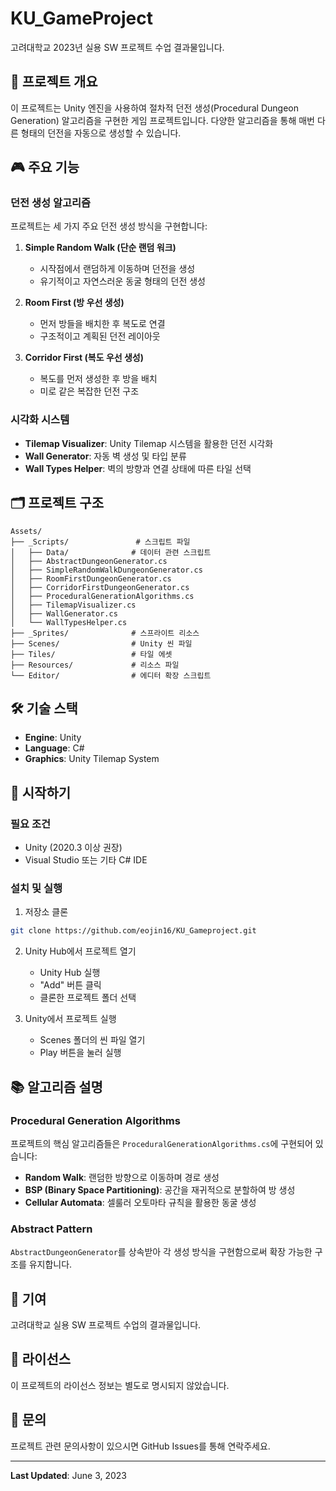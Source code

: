 # KU_GameProject

고려대학교 2023년 실용 SW 프로젝트 수업 결과물입니다.

## 📖 프로젝트 개요

이 프로젝트는 Unity 엔진을 사용하여 절차적 던전 생성(Procedural Dungeon Generation) 알고리즘을 구현한 게임 프로젝트입니다. 다양한 알고리즘을 통해 매번 다른 형태의 던전을 자동으로 생성할 수 있습니다.

## 🎮 주요 기능

### 던전 생성 알고리즘

프로젝트는 세 가지 주요 던전 생성 방식을 구현합니다:

1. **Simple Random Walk (단순 랜덤 워크)**
   - 시작점에서 랜덤하게 이동하며 던전을 생성
   - 유기적이고 자연스러운 동굴 형태의 던전 생성

2. **Room First (방 우선 생성)**
   - 먼저 방들을 배치한 후 복도로 연결
   - 구조적이고 계획된 던전 레이아웃

3. **Corridor First (복도 우선 생성)**
   - 복도를 먼저 생성한 후 방을 배치
   - 미로 같은 복잡한 던전 구조

### 시각화 시스템

- **Tilemap Visualizer**: Unity Tilemap 시스템을 활용한 던전 시각화
- **Wall Generator**: 자동 벽 생성 및 타입 분류
- **Wall Types Helper**: 벽의 방향과 연결 상태에 따른 타일 선택

## 🗂️ 프로젝트 구조

```
Assets/
├── _Scripts/               # 스크립트 파일
│   ├── Data/              # 데이터 관련 스크립트
│   ├── AbstractDungeonGenerator.cs
│   ├── SimpleRandomWalkDungeonGenerator.cs
│   ├── RoomFirstDungeonGenerator.cs
│   ├── CorridorFirstDungeonGenerator.cs
│   ├── ProceduralGenerationAlgorithms.cs
│   ├── TilemapVisualizer.cs
│   ├── WallGenerator.cs
│   └── WallTypesHelper.cs
├── _Sprites/              # 스프라이트 리소스
├── Scenes/                # Unity 씬 파일
├── Tiles/                 # 타일 에셋
├── Resources/             # 리소스 파일
└── Editor/                # 에디터 확장 스크립트
```

## 🛠️ 기술 스택

- **Engine**: Unity
- **Language**: C#
- **Graphics**: Unity Tilemap System

## 🚀 시작하기

### 필요 조건

- Unity (2020.3 이상 권장)
- Visual Studio 또는 기타 C# IDE

### 설치 및 실행

1. 저장소 클론
```bash
git clone https://github.com/eojin16/KU_Gameproject.git
```

2. Unity Hub에서 프로젝트 열기
   - Unity Hub 실행
   - "Add" 버튼 클릭
   - 클론한 프로젝트 폴더 선택

3. Unity에서 프로젝트 실행
   - Scenes 폴더의 씬 파일 열기
   - Play 버튼을 눌러 실행

## 📚 알고리즘 설명

### Procedural Generation Algorithms

프로젝트의 핵심 알고리즘들은 `ProceduralGenerationAlgorithms.cs`에 구현되어 있습니다:

- **Random Walk**: 랜덤한 방향으로 이동하며 경로 생성
- **BSP (Binary Space Partitioning)**: 공간을 재귀적으로 분할하여 방 생성
- **Cellular Automata**: 셀룰러 오토마타 규칙을 활용한 동굴 생성

### Abstract Pattern

`AbstractDungeonGenerator`를 상속받아 각 생성 방식을 구현함으로써 확장 가능한 구조를 유지합니다.

## 👥 기여

고려대학교 실용 SW 프로젝트 수업의 결과물입니다.

## 📝 라이선스

이 프로젝트의 라이선스 정보는 별도로 명시되지 않았습니다.

## 📧 문의

프로젝트 관련 문의사항이 있으시면 GitHub Issues를 통해 연락주세요.

---

**Last Updated**: June 3, 2023
